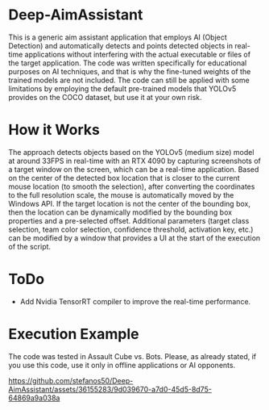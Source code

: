 # Deep-AimAssistant

This is a generic aim assistant application that employs AI (Object Detection) and automatically detects and points detected objects in real-time applications without interfering with the actual executable or files of the target application. The code was written specifically for educational purposes on AI techniques, and that is why the fine-tuned weights of the trained models are not included. The code can still be applied with some limitations by employing the default pre-trained models that YOLOv5 provides on the COCO dataset, but use it at your own risk.

# How it Works

The approach detects objects based on the YOLOv5 (medium size) model at around 33FPS in real-time with an RTX 4090 by capturing screenshots of a target window on the screen, which can be a real-time application. Based on the center of the detected box location that is closer to the current mouse location (to smooth the selection), after converting the coordinates to the full resolution scale, the mouse is automatically moved by the Windows API. If the target location is not the center of the bounding box, then the location can be dynamically modified by the bounding box properties and a pre-selected offset. Additional parameters (target class selection, team color selection, confidence threshold, activation key, etc.) can be modified by a window that provides a UI at the start of the execution of the script.

# ToDo 

* Add Nvidia TensorRT compiler to improve the real-time performance.

# Execution Example

The code was tested in Assault Cube vs. Bots. Please, as already stated, if you use this code, use it only in offline applications or AI opponents.

https://github.com/stefanos50/Deep-AimAssistant/assets/36155283/9d039670-a7d0-45d5-8d75-64869a9a038a

